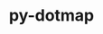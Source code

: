 ---
title: "py-dotmap"
layout: cache
categories: [package, develop]
meta: {"compilers": ["none"], "num_specs": 10, "num_specs_by_stack": {"hep": 10, "root": 10}, "oss": ["ubuntu22.04"], "platforms": ["linux"], "stacks": ["hep", "root"], "targets": ["x86_64_v3"], "versions": ["1.3.30"]}
spec_details: [{"compiler": "none", "hash": "2ctwvb5hu2d46twtmeq2v42ymtvglex7", "os": "ubuntu22.04", "platform": "linux", "size": "-", "stacks": ["hep", "root"], "target": "x86_64_v3", "variants": ["build_system=python_pip"], "versions": ["1.3.30"]}, {"compiler": "none", "hash": "35mfafkfupdayscmwik3bif4m2yt5yl3", "os": "ubuntu22.04", "platform": "linux", "size": "-", "stacks": ["hep", "root"], "target": "x86_64_v3", "variants": ["build_system=python_pip"], "versions": ["1.3.30"]}, {"compiler": "none", "hash": "5x2fgnluznpjzt2kctwhghp5yiq4juqq", "os": "ubuntu22.04", "platform": "linux", "size": "-", "stacks": ["hep", "root"], "target": "x86_64_v3", "variants": ["build_system=python_pip"], "versions": ["1.3.30"]}, {"compiler": "none", "hash": "62kkjj4nv3s3xcre7mrrif4qkecn6dei", "os": "ubuntu22.04", "platform": "linux", "size": "-", "stacks": ["hep", "root"], "target": "x86_64_v3", "variants": ["build_system=python_pip"], "versions": ["1.3.30"]}, {"compiler": "none", "hash": "a4udhywt46czf4mwp5hxdeytekq3b2ky", "os": "ubuntu22.04", "platform": "linux", "size": "-", "stacks": ["hep", "root"], "target": "x86_64_v3", "variants": ["build_system=python_pip"], "versions": ["1.3.30"]}, {"compiler": "none", "hash": "bouijxdctpirlpxy4zpq7ebmdxtki2fn", "os": "ubuntu22.04", "platform": "linux", "size": "-", "stacks": ["hep", "root"], "target": "x86_64_v3", "variants": ["build_system=python_pip"], "versions": ["1.3.30"]}, {"compiler": "none", "hash": "g45fcdbnxyy2rovkrg5lu2a23akdqdgn", "os": "ubuntu22.04", "platform": "linux", "size": "-", "stacks": ["hep", "root"], "target": "x86_64_v3", "variants": ["build_system=python_pip"], "versions": ["1.3.30"]}, {"compiler": "none", "hash": "shar2mei2divlir67ecguvxjrb7fxlvi", "os": "ubuntu22.04", "platform": "linux", "size": "-", "stacks": ["hep", "root"], "target": "x86_64_v3", "variants": ["build_system=python_pip"], "versions": ["1.3.30"]}, {"compiler": "none", "hash": "t5bw6onzw2q7yzwmwjcqqxfmfartfk7s", "os": "ubuntu22.04", "platform": "linux", "size": "-", "stacks": ["hep", "root"], "target": "x86_64_v3", "variants": ["build_system=python_pip"], "versions": ["1.3.30"]}, {"compiler": "none", "hash": "zc3agfb4mdtaxfevzivnpwmhynk7bpl3", "os": "ubuntu22.04", "platform": "linux", "size": "-", "stacks": ["hep", "root"], "target": "x86_64_v3", "variants": ["build_system=python_pip"], "versions": ["1.3.30"]}]
---